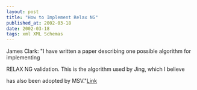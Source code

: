 ```yaml
---
layout: post
title: "How to Implement Relax NG"
published_at: 2002-03-18
date: 2002-03-18
tags: xml XML Schemas
---
```


James Clark: "I have written a paper describing one possible algorithm for implementing  

RELAX NG validation.  This is the algorithm used by Jing, which I believe  

has also been adopted by MSV."[Link](http://www.thaiopensource.com/relaxng)  